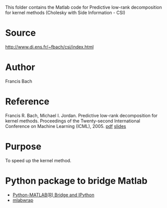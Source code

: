This folder contains the Matlab code for Predictive low-rank decomposition for kernel methods (Cholesky with Side Information - CSI)

# Source

http://www.di.ens.fr/~fbach/csi/index.html

# Author

Francis Bach

# Reference

Francis R. Bach, Michael I. Jordan. Predictive low-rank decomposition for kernel methods. Proceedings of the Twenty-second International Conference on Machine Learning (ICML), 2005. 
[pdf](http://www.di.ens.fr/~fbach/csi/bach_jordan_csi.pdf)
[slides](http://www.di.ens.fr/~fbach/ICML_2005_CSI_3.pdf)

# Purpose

To speed up the kernel method.

# Python package to bridge Matlab

- [Python-MATLAB(R) Bridge and IPython](https://github.com/arokem/python-matlab-bridge)
- [mlabwrap](https://github.com/patricksnape/mlabwrap)